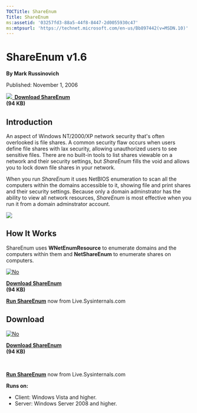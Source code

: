 ```yaml
--- 
TOCTitle: ShareEnum
Title: ShareEnum
ms:assetid: '03257fd3-88a5-44f8-8447-2d0055930c47'
ms:mtpsurl: 'https://technet.microsoft.com/en-us/Bb897442(v=MSDN.10)'
---
```


ShareEnum v1.6
==============

**By Mark Russinovich**

Published: November 1, 2006

**[![](/media/landing/sysinternals/download_sm.png)
 Download
ShareEnum](https://download.sysinternals.com/files/shareenum.zip)  
(94 KB)**


## Introduction

An aspect of Windows NT/2000/XP network security that's often overlooked
is file shares. A common security flaw occurs when users define file
shares with lax security, allowing unauthorized users to see sensitive
files. There are no built-in tools to list shares viewable on a network
and their security settings, but *ShareEnum* fills the void and allows
you to lock down file shares in your network.

When you run *ShareEnum* it uses NetBIOS enumeration to scan all the
computers within the domains accessible to it, showing file and print
shares and their security settings. Because only a domain adminstrator
has the ability to view all network resources, *ShareEnum* is most
effective when you run it from a domain adminstrator account.

![](/media/landing/sysinternals/ShareEnum.gif)  
## How It Works

ShareEnum uses **WNetEnumResource** to enumerate domains and the
computers within them and **NetShareEnum** to enumerate shares on
computers.

  

[![No](/media/landing/sysinternals/download_sm.png "Download")
](https://download.sysinternals.com/files/shareenum.zip)

[**Download ShareEnum**  
](https://download.sysinternals.com/files/shareenum.zip)**(94 KB)**

[**Run ShareEnum**](https://live.sysinternals.com/shareenum.exe) now
from Live.Sysinternals.com


<div class="RightAdRail">

<div>


## Download

  

[![No](/media/landing/sysinternals/download_sm.png "Download")
](https://download.sysinternals.com/files/shareenum.zip)

[**Download ShareEnum**  
](https://download.sysinternals.com/files/shareenum.zip)**(94 KB)**

 

[**Run ShareEnum**](https://live.sysinternals.com/shareenum.exe) now
from Live.Sysinternals.com

**Runs on:**

-   Client: Windows Vista and higher.
-   Server: Windows Server 2008 and higher.



